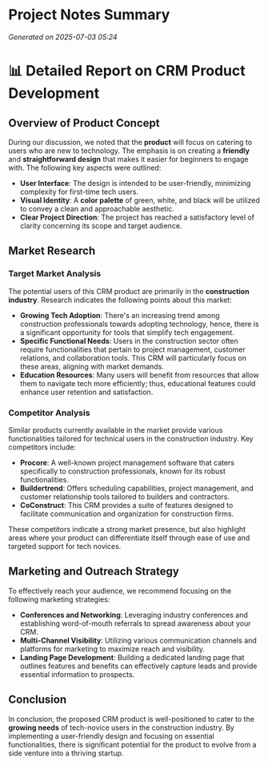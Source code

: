 # Project Notes Summary

*Generated on 2025-07-03 05:24*

# 📊 Detailed Report on CRM Product Development  

## **Overview of Product Concept**  
During our discussion, we noted that the **product** will focus on catering to users who are new to technology. The emphasis is on creating a **friendly** and **straightforward design** that makes it easier for beginners to engage with. The following key aspects were outlined:

- **User Interface**: The design is intended to be user-friendly, minimizing complexity for first-time tech users.  
- **Visual Identity**: A **color palette** of green, white, and black will be utilized to convey a clean and approachable aesthetic.  
- **Clear Project Direction**: The project has reached a satisfactory level of clarity concerning its scope and target audience.  

## **Market Research**  

### **Target Market Analysis**  
The potential users of this CRM product are primarily in the **construction industry**. Research indicates the following points about this market:  

- **Growing Tech Adoption**: There's an increasing trend among construction professionals towards adopting technology, hence, there is a significant opportunity for tools that simplify tech engagement.  
- **Specific Functional Needs**: Users in the construction sector often require functionalities that pertain to project management, customer relations, and collaboration tools. This CRM will particularly focus on these areas, aligning with market demands.  
- **Education Resources**: Many users will benefit from resources that allow them to navigate tech more efficiently; thus, educational features could enhance user retention and satisfaction.  

### **Competitor Analysis**  
Similar products currently available in the market provide various functionalities tailored for technical users in the construction industry. Key competitors include:  

- **Procore**: A well-known project management software that caters specifically to construction professionals, known for its robust functionalities.  
- **Buildertrend**: Offers scheduling capabilities, project management, and customer relationship tools tailored to builders and contractors.  
- **CoConstruct**: This CRM provides a suite of features designed to facilitate communication and organization for construction firms.  

These competitors indicate a strong market presence, but also highlight areas where your product can differentiate itself through ease of use and targeted support for tech novices.

## **Marketing and Outreach Strategy**  

To effectively reach your audience, we recommend focusing on the following marketing strategies:  

- **Conferences and Networking**: Leveraging industry conferences and establishing word-of-mouth referrals to spread awareness about your CRM.  
- **Multi-Channel Visibility**: Utilizing various communication channels and platforms for marketing to maximize reach and visibility.  
- **Landing Page Development**: Building a dedicated landing page that outlines features and benefits can effectively capture leads and provide essential information to prospects.  

## **Conclusion**  
In conclusion, the proposed CRM product is well-positioned to cater to the **growing needs** of tech-novice users in the construction industry. By implementing a user-friendly design and focusing on essential functionalities, there is significant potential for the product to evolve from a side venture into a thriving startup.